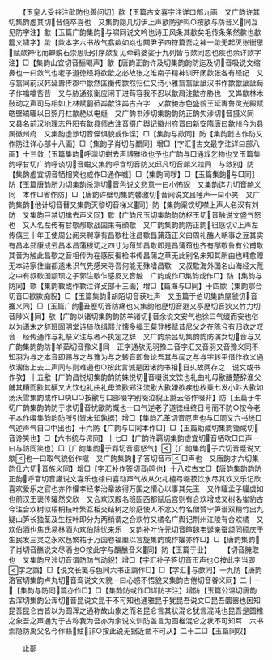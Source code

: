 <!-- { "loadSidebar": true } -->
　　【玉皇人受谷注歕防也善问切】歖【玉篇古文喜字注详口部九画　又广韵许其切集韵虚其切音僖卒喜也　又集韵隠几切伊上声歖防驴鸣○按歖与防音义同互见防字注】歗【玉篇广韵集韵与啸同说文吟也诗王风条其歗矣毛传条条然歗也歗籀文啸字】歘【欻本字六书故气翕歘如焱也闗尹子四符篇吾之神一歘无起灭张衡思赋歘神化而蝉蜕石崇思归引序歘复见牵羁婆娑于九列皆与欻同忽也疾也余详欻字注】□【集韵山宜切音酾喝声】歙【唐韵正韵许及切集韵韵防迄及切音吸说文缩鼻也一曰敛气也老子道徳经将欲歙之必故张之淮南子精神训开闭歙张各有经纪　又与翕同前汉韩延夀传郡中歙然匡衡传歙然归仁又诗小雅翕翕訿訿汉书作歙歙訿訿荀子作噏噏呰呰　又与胁通张衡应闲干进苟容我不忍以歙肩注歙亦胁也　又芔歙林木鼔动之声司马相如上林赋藰莅芔歙注芔古卉字　又歙赩赤色盛貌王延夀鲁灵光殿赋皓壁皜曜以日照丹柱歙赩以电烶　又广韵书渉切集韵韵防正韵失涉切音摄义同　又县名前汉地理志丹阳有歙县师古注音摄广舆记徽州府晋曰新安隋唐曰歙州今为县属徽州府　又集韵虚渉切音偞惧貌或作惵】□【集韵与歊同】防【集韵懿古作防又作防注详心部十八画】□【集韵子肖切与釂同】增□【字汇古文最字注详曰部八画】十三敛【玉篇集韵呼滥切蚶去声博雅欲也予也广韵与□通戏乞物也又玉篇集韵呼甘切广韵呼谈切音蚶又集韵呼含切音防又邱凡切音顩义竝同　与敛别】防【集韵虚宜切音牺相笑也或作□通作嚱】□【集韵同哕】□【玉篇集韵与□同】防【玉篇唐韵所力切集韵杀测切音色说文悲意一曰小怖貎　又集韵迄力切音赩义同　本作□省作防】□【唐韵许壁切集韵馨激切音阋说文且唾声一曰小笑　又广韵集韵他计切音替又集韵天黎切音梯义同】防【集韵渠饮切噤上声人名汉有刘防　又集韵巨禁切擒去声义同】歜【广韵尺玉切集韵韵防枢玉切音触说文盛气怒也　又人名左传有甘歜邴歜战国策有顔歜　又广韵集韵韵防正韵徂感切上声左传僖三十年王使周公阅来聘享有昌歜杜注昌歜昌蒲葅正义曰周礼醢人朝事之豆其实有昌本郑康成云昌本昌蒲根切之四寸为葅知昌歜即是昌蒲葅也齐有邴歜鲁有公甫歜其音为触此昌歜之音相传为在感反徧检书传昌蒲之草无此别名未知其所由也韩愈赠无本诗家住幽都逺未识气先感来寻吾何能无殊嗜昌歜　又叔歜海外国名山海经大荒之中有叔歜国颛顼之子郭注歜乍感反又音触　广韵或作□集韵或作□】防【集韵与防同】歝【集韵斁或作歝注详攴部十三画】增□【篇海与□同】十四歞【集韵鄂合切音□歁歞痴貎】□【玉篇集韵胡陌切音获吐声　又玉篇于伯切集韵屋虢忉音擭义同】□【玉篇广韵丑歴切音防痛也又集韵他歴切音逖又亭歴切音狄又竹力切音陟义同】欤【广韵以诸切集韵韵防羊诸切音余说文安气也徐曰气缓而安也俗以为语末之辞班固明堂诗猗欤缉熙允懐多福王粲登楼赋昔尼父之在陈兮有归欤之叹音　经传通作与礼祭义注与者不执定之辞　又广韵余吕切集韵韵防演女切音与又广韵集韵韵防羊茹切音豫义同　正字通欤无羽豫二音字汇又音羽又音豫义同不知羽为与之本音即赐与之与豫为与之转音即鲁论吾其与闻之与与字转平借作欤义通欤溷借上去二声同与则难通也○按此言诚是因诸韵书相日乆故两存之　说文或书作欤】十五歠【广韵昌悦切集韵韵防姝悦切音啜说文饮也礼曲礼毋歠醢楚辞渔父餔其糟而歠其醨又大饮也礼曲礼毋流歠郑注流歠大歠嫌欲疾也枚乗七发小飰大歠如汤沃雪集韵或作□吷□○按歠与口部啜字别啜泣貎正譌云俗作啜非】防【玉萹于牛切广韵集韵韵防于求切音忧欭防慨也一曰气逆老子道徳经终日号而不防○按今老子本作嗄集韵韵防所引皆未知孰据】增□【集韵乙革切音厄声也与□同又六书统□气逆声气自□中出也】十六防【广韵与□同本作□】□【玉篇助咸切集韵锄咸切音谗笑也】□【六书统与谔同】十七□【广韵许羁切集韵虚宜切音牺吹□口声一曰与防同笑也】□【广韵集韵于郢切音瘿怒气】【广韵集韵子六切音蹙说文歍也一曰取气貌俗作噈　又广韵集韵子答切音帀□声也　又唐韵才六切集韵仕六切音族义同】增□【字汇补作答切音鸣也】十八欢古文□【唐韵集韵韵防正韵呼官切音讙说文喜乐也徐曰喜动声气故从欠礼檀弓啜菽饮水尽其欢又乐记欣喜欢爱乐之官也亦作懽孝经孝治章故得万国之懽心以事其先王　又作驩孟子驩虞如也前汉王褒传驩然交欣　又合欢汉殿名班固西都赋后宫则有合欢增成又树名崔豹古今注合欢树似梧桐枝叶繁互相交结树之阶庭使人不忿又竹名僧赞宁笋谱双稍竹出九疑山笋长独茎及生枝叶即分为两梢谓之合欢竹又橘名广舆记荆州江陵有合欢橘　又欢伯酒也焦氏易林酒为欢伯除忧来乐　又韵补叶许元切音暄魏韦诞亲蚕颂同硕庆于生民发三灵之永欢苞繁祐于万国卷福厘以言旋集韵或作孉亦作□】□【唐韵集韵子肖切音醮说文尽酒也○按此字与釂醮音义同】防【玉篇于业】
　　【切音腌取也　又集韵尺渉切音谓防防气动貎】增□【字汇补子答切音帀声也○按此字当即字之譌】□【说文长笺与色同六书正譌作□】□【字汇与歔同】十九防【唐韵洛官切集韵卢丸切音鸾说文欠貌一曰心惑不悟貌又集韵古倦切音眷义同】二十一【集韵与防同篇亦作□】□【集韵防或作□详防字注】增防【玉篇公温切唐韵古浑切集韵公浑切音昆说文昆于不可知也通雅昆于犹昆吾说文□昆吾圜器也因知昆吾昆仑古皆以为圆浑之通称故山象之而名昆仑言其状混仑犹言混沌也昆吾是圆椎之象吾之声通为于古称我为吾亦为余说文训防盖言为圆椎混仑之状不可知耳　六书索隐防禹父名今作鲧鮌非○按此说无据近凿不可从】二十二□【玉篇同叹】

　　止部
